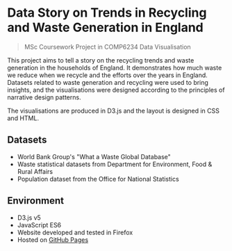 # Data Story on Trends in Recycling and Waste Generation in England
> MSc Coursework Project in COMP6234 Data Visualisation

This project aims to tell a story on the recycling trends and waste generation in the households of England. It demonstrates how much waste we reduce when we recycle and the efforts over the years in England. Datasets related to waste generation and recycling were used to bring insights, and the visualisations were designed according to the principles of narrative design patterns.

The visualisations are produced in D3.js and the layout is designed in CSS and HTML. 

## Datasets
- World Bank Group's "What a Waste Global Database"
- Waste statistical datasets from Department for Environment, Food & Rural Affairs
- Population dataset from the Office for National Statistics

## Environment
- D3.js v5
- JavaScript ES6
- Website developed and tested in Firefox
- Hosted on [GitHub Pages](https://raylyh.github.io/data-story-recycling/)
